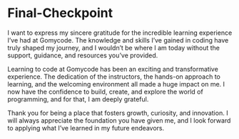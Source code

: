 # Final-Checkpoint
I want to express my sincere gratitude for the incredible learning experience I’ve had at Gomycode. The knowledge and skills I’ve gained in coding have truly shaped my journey, and I wouldn’t be where I am today without the support, guidance, and resources you’ve provided.

Learning to code at Gomycode has been an exciting and transformative experience. The dedication of the instructors, the hands-on approach to learning, and the welcoming environment all made a huge impact on me. I now have the confidence to build, create, and explore the world of programming, and for that, I am deeply grateful.

Thank you for being a place that fosters growth, curiosity, and innovation. I will always appreciate the foundation you have given me, and I look forward to applying what I’ve learned in my future endeavors.




